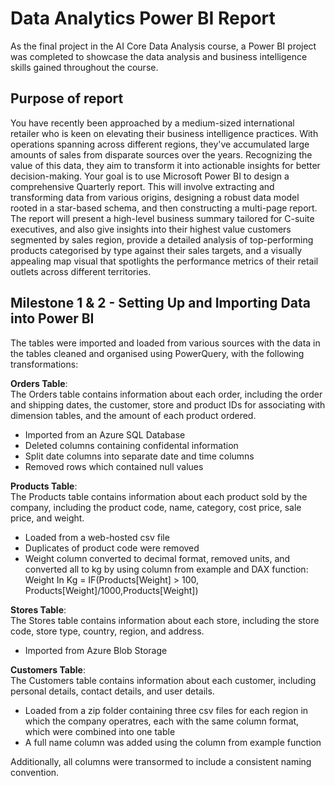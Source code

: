 # Data Analytics Power BI Report
As the final project in the AI Core Data Analysis course, a Power BI project was completed to showcase the data analysis 
and business intelligence skills gained throughout the course. 

## Purpose of report
You have recently been approached by a medium-sized international retailer who is keen on elevating their business intelligence practices. With operations spanning across different regions, they've accumulated large amounts of sales from disparate sources over the years.
Recognizing the value of this data, they aim to transform it into actionable insights for better decision-making. Your goal is to use Microsoft Power BI to design a comprehensive Quarterly report. This will involve extracting and transforming data from various origins, designing a robust data model rooted in a star-based schema, and then constructing a multi-page report.
The report will present a high-level business summary tailored for C-suite executives, and also give insights into their highest value customers segmented by sales region, provide a detailed analysis of top-performing products categorised by type against their sales targets, and a visually appealing map visual that spotlights the performance metrics of their retail outlets across different territories.

## Milestone 1 & 2 - Setting Up and Importing Data into Power BI
The tables were imported and loaded from various sources with the data in the tables cleaned and organised using PowerQuery, with the following transformations: 

**Orders Table**: \
The Orders table contains information about each order, including the order and shipping dates, the customer, store and product IDs for associating with dimension tables, and the amount of each product ordered.
- Imported from an Azure SQL Database
- Deleted columns containing confidental information
- Split date columns into separate date and time columns
- Removed rows which contained null values

**Products Table**:\
The Products table contains information about each product sold by the company, including the product code, name, category, cost price, sale price, and weight.
- Loaded from a web-hosted csv file
- Duplicates of product code were removed
- Weight column converted to decimal format, removed units, and converted all to kg by using column from example and DAX function: Weight In Kg = IF(Products[Weight] > 100, Products[Weight]/1000,Products[Weight])

**Stores Table**:\
The Stores table contains information about each store, including the store code, store type, country, region, and address.
- Imported from Azure Blob Storage

**Customers Table**:\
The Customers table contains information about each customer, including personal details, contact details, and user details. 
- Loaded from a zip folder containing three csv files for each region in which the company operatres, each with the same column format, which were combined into one table
- A full name column was added using the column from example function

Additionally, all columns were transormed to include a consistent naming convention.

